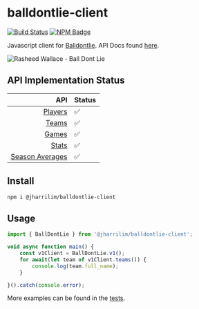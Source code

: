 # balldontlie-client

[![Build Status]](https://dev.azure.com/josephharrisonlim/josephharrisonlim/_build/latest?definitionId=2&branchName=master)
[![NPM Badge]](https://www.npmjs.com/package/@jharrilim/balldontlie-client)

Javascript client for [Balldontlie](https://github.com/ynnadkrap/balldontlie). API Docs found [here](https://jharrilim.github.io/balldontlie-client).

![Rasheed Wallace - Ball Dont Lie](https://media.giphy.com/media/Jm2hosNfVeNjy/giphy.gif)

[Build Status]: https://dev.azure.com/josephharrisonlim/josephharrisonlim/_apis/build/status/jharrilim.balldontlie-client?branchName=master

[NPM Badge]: https://img.shields.io/npm/v/@jharrilim/balldontlie-client.svg

## API Implementation Status

|                                                            API | Status |
| -------------------------------------------------------------: | :----- |
|                 [Players](https://www.balldontlie.io/#players) | ✅      |
|                     [Teams](https://www.balldontlie.io/#teams) | ✅      |
|                     [Games](https://www.balldontlie.io/#games) | ✅      |
|                     [Stats](https://www.balldontlie.io/#stats) | ✅    |
| [Season Averages](https://www.balldontlie.io/#season-averages) | ✅      |

## Install

```sh
npm i @jharrilim/balldontlie-client
```

## Usage

```js
import { BallDontLie } from '@jharrilim/balldontlie-client';

void async function main() {
    const v1Client = BallDontLie.v1();
    for await(let team of v1Client.teams()) {
        console.log(team.full_name);
    }

}().catch(console.error);
```

More examples can be found in the [tests](./test/integration/api.test.ts).
